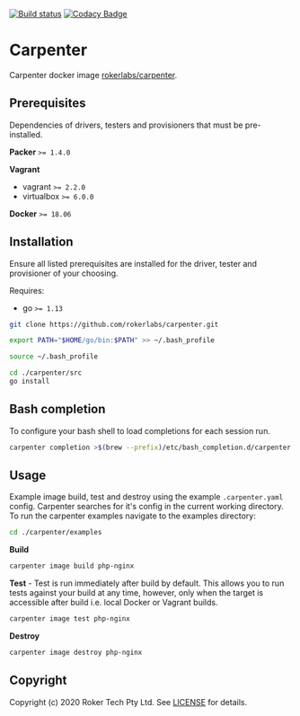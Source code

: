 [![Build status](https://badge.buildkite.com/69ccb4419a7cda90f5a810fa4e14bed55889342c2c3380fd02.svg)](https://buildkite.com/rokerlabs/carpenter?branch=master) [![Codacy Badge](https://api.codacy.com/project/badge/Grade/8c53c95fdb104707b9a844a30272526b)](https://www.codacy.com/gh/rokerlabs/carpenter?utm_source=github.com&amp;utm_medium=referral&amp;utm_content=rokerlabs/carpenter&amp;utm_campaign=Badge_Grade)

# Carpenter

Carpenter docker image [rokerlabs/carpenter](https://hub.docker.com/repository/docker/rokerlabs/carpenter).

## Prerequisites

Dependencies of drivers, testers and provisioners that must be pre-installed.

**Packer** `>= 1.4.0`

**Vagrant**

  * vagrant `>= 2.2.0`
  * virtualbox `>= 6.0.0`

**Docker** `>= 18.06`

## Installation

Ensure all listed prerequisites are installed for the driver, tester and provisioner of your choosing.

Requires:

  * go `>= 1.13`

```bash
git clone https://github.com/rokerlabs/carpenter.git

export PATH="$HOME/go/bin:$PATH" >> ~/.bash_profile

source ~/.bash_profile

cd ./carpenter/src
go install
```

## Bash completion

To configure your bash shell to load completions for each session run.

```bash
carpenter completion >$(brew --prefix)/etc/bash_completion.d/carpenter
```

## Usage

Example image build, test and destroy using the example `.carpenter.yaml` config. Carpenter searches for it's config in the current working directory. To run the carpenter examples navigate to the examples directory:

```bash
cd ./carpenter/examples
```

**Build**
```bash
carpenter image build php-nginx
```

**Test** - Test is run immediately after build by default. This allows you to run tests against your build at any time, however, only when the target is accessible after build i.e. local Docker or Vagrant builds.
```bash
carpenter image test php-nginx
```

**Destroy**
```bash
carpenter image destroy php-nginx
```

## Copyright

Copyright (c) 2020 Roker Tech Pty Ltd. See [LICENSE](./LICENSE) for details.